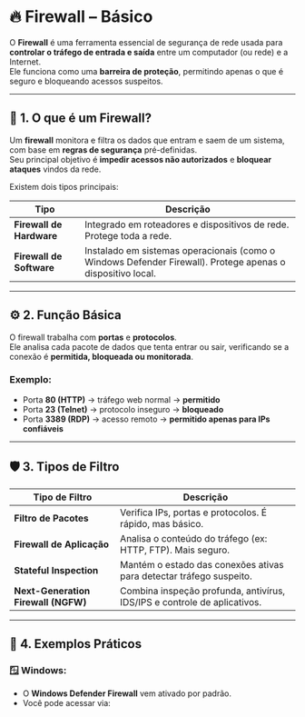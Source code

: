# 🔥 Firewall – Básico

O **Firewall** é uma ferramenta essencial de segurança de rede usada para **controlar o tráfego de entrada e saída** entre um computador (ou rede) e a Internet.  
Ele funciona como uma **barreira de proteção**, permitindo apenas o que é seguro e bloqueando acessos suspeitos.

---

## 🧱 1. O que é um Firewall?

Um **firewall** monitora e filtra os dados que entram e saem de um sistema, com base em **regras de segurança** pré-definidas.  
Seu principal objetivo é **impedir acessos não autorizados** e **bloquear ataques** vindos da rede.

Existem dois tipos principais:

| Tipo | Descrição |
|------|------------|
| **Firewall de Hardware** | Integrado em roteadores e dispositivos de rede. Protege toda a rede. |
| **Firewall de Software** | Instalado em sistemas operacionais (como o Windows Defender Firewall). Protege apenas o dispositivo local. |

---

## ⚙️ 2. Função Básica

O firewall trabalha com **portas** e **protocolos**.  
Ele analisa cada pacote de dados que tenta entrar ou sair, verificando se a conexão é **permitida, bloqueada ou monitorada**.

### Exemplo:
- Porta **80 (HTTP)** → tráfego web normal → **permitido**  
- Porta **23 (Telnet)** → protocolo inseguro → **bloqueado**  
- Porta **3389 (RDP)** → acesso remoto → **permitido apenas para IPs confiáveis**

---

## 🛡️ 3. Tipos de Filtro

| Tipo de Filtro | Descrição |
|----------------|------------|
| **Filtro de Pacotes** | Verifica IPs, portas e protocolos. É rápido, mas básico. |
| **Firewall de Aplicação** | Analisa o conteúdo do tráfego (ex: HTTP, FTP). Mais seguro. |
| **Stateful Inspection** | Mantém o estado das conexões ativas para detectar tráfego suspeito. |
| **Next-Generation Firewall (NGFW)** | Combina inspeção profunda, antivírus, IDS/IPS e controle de aplicativos. |

---

## 🔧 4. Exemplos Práticos

### 🪟 Windows:
- O **Windows Defender Firewall** vem ativado por padrão.  
- Você pode acessar via:

